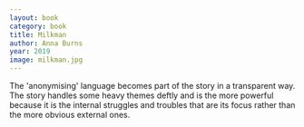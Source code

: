 ```yaml
---
layout: book
category: book
title: Milkman
author: Anna Burns
year: 2019
image: milkman.jpg
---
```

The 'anonymising' language becomes part of the story in a transparent way.  
The story handles some heavy themes deftly and is the more powerful because it is the internal struggles and troubles that are its focus rather than the more obvious external ones.
